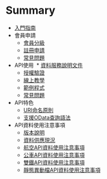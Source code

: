 # Summary

* [入門指南](README.md)
* 會員申請
  * [會員分級](member/MemberType.md)
  * [註冊申請](member/GoRegister.md)
  * [常見問題](member/MemberFAQ.md)
* API使用 
  * [資料服務說明文件](https://ptx.transportdata.tw/MOTC/Swagger/)
  * [授權驗證](api/HMac.md)
  * [線上教學](api/Demo.md)
  * [範例程式](api/Code.md)
  * [常見問題](api/FAQ.md)
* API特色
  * [URI命名原則](api/URI.md)
  * [支援OData查詢語法](api/OData.md)
* API資料使用注意事項
  * [版本說明](FAQ/Version.md)
  * [資料供應現況](FAQ/SupplyStatus.md)
  * [航空API資料使用注意事項](FAQ/Aviation.md)
  * [公車API資料使用注意事項](FAQ/Bus.md)
  * [雙鐵API資料使用注意事項](FAQ/Rail.md)
  * [靜態異動檔API資料使用注意事項](FAQ/Variation.md)

